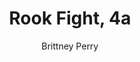 ---
title: Rook Fight, 4a
Layout: module
author: Brittney Perry
reviewer: null
schedule: saturday
weight: null
plotline: The Tarrasch
requirements: The Rook escapes in "Proof is in the Tarrasch"
description: The adventurers go back for the tracker. They use the tracker to go
  after Krath Stormwell, Tarrasch Rook.
synopsis: The Tarrasch Rook, Krath Stormwell, has escaped the fight, and is now
  on his own. He is in distress and is leaving a clear trail. If tracked, the
  trail will lead right to him. He is trying to flee Vindale and is caught
  heading away from the city. When found, he is heading away from the group at a
  fast and steady walk. Like someone who needs to run but doesn't want to. When
  he sees the PCs, he will take off running.
outcomes:
  - The PCs confront Krath Stormwell, he dies or is captured
  - The PCs confront Krath Stormwell, he gets away, with or without the note
number_of_cast_members: 1
Roles: Krath Stormwell- Tarrasch Black Rook
props:
  - Crinamorte hit note
  - Tarrasch necklace
makeup: null
treasure: Black Rook chess piece
rumors: null
hook: Proof is in the Tarrasch, Rook gets away
scenes:
  - oog: Field
    ig: Clear area of land somewhere outside of Vindale
    flee_point: none

---